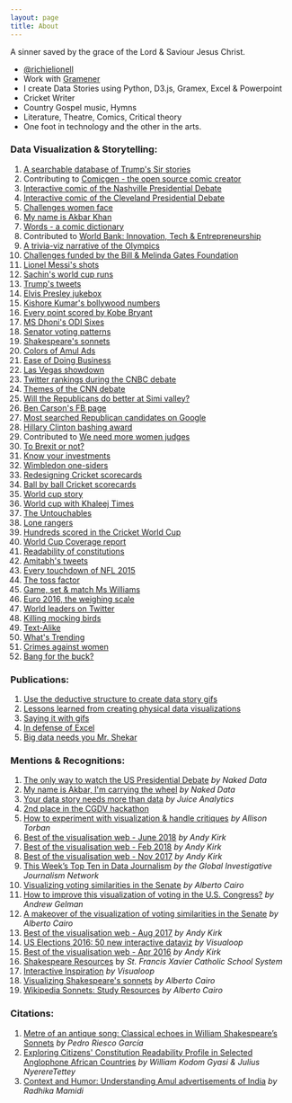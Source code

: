```yaml
---
layout: page
title: About
---
```


<p class="message">
  A sinner saved by the grace of the Lord &amp; Saviour Jesus Christ.
</p>

- [@richielionell](https://twitter.com/richielionell)
- Work with [Gramener](https://gramener.com/)
- I create Data Stories using Python, D3.js, Gramex, Excel &amp; Powerpoint
- Cricket Writer
- Country Gospel music, Hymns
- Literature, Theatre, Comics, Critical theory
- One foot in technology and the other in the arts.


### Data Visualization & Storytelling:

1.  [A searchable database of Trump's Sir stories](http://richielionell.github.io/president-trump-sir-stories/)
1.  Contributing to [Comicgen - the open source comic creator](https://gramener.com/comicgen/)
1.  [Interactive comic of the Nashville Presidential Debate](https://gramener.com/presidential/nashville-debate)
1.  [Interactive comic of the Cleveland Presidential Debate](https://gramener.com/presidential/cleveland-debate)
1.  [Challenges women face](https://gramener.com/datacomics/wbl)
1.  [My name is Akbar Khan](https://medium.com/@Gramener/my-name-is-akbar-khan-4b43799240d4)
1.  [Words - a comic dictionary](https://gramener.com/words/)
1.  Contributed to [World Bank: Innovation, Tech & Entrepreneurship](https://tcdata360.worldbank.org/stories/tech-entrepreneurship/)
1.  [A trivia-viz narrative of the Olympics](https://gramener.com/olympics/)
1.  [Challenges funded by the Bill & Melinda Gates Foundation](https://gramener.com/playground/dataportraits/bmg)
1.  [Lionel Messi's shots](https://gramener.com/dataportraits/messi)
1.  [Sachin's world cup runs](https://gramener.com/dataportraits/sachin)
1.  [Trump's tweets](https://gramener.com/trumptweets/)
1.  [Elvis Presley jukebox](https://gramener.com/blog/posts?post=08-16-2017-elvis-presley.md)
1.  [Kishore Kumar's bollywood numbers](https://gramener.com/blog/posts?post=08-04-2017-kishore-kumar.md)
1.  [Every point scored by Kobe Bryant](https://gramener.com/blog/posts?post=08-26-2017-kobe-bryant.md)
1.  [MS Dhoni's ODI Sixes](https://gramener.com/dhoni/)
1.  [Senator voting patterns](https://gramener.com/senate/similarity)
1.  [Shakespeare's sonnets](https://gramener.com/shakespeare/)
1.  [Colors of Amul Ads](https://gramener.com/amul/)
1.  [Ease of Doing Business](https://gramener.com/doingbusiness/)
1.  [Las Vegas showdown](https://gramener.com/miamiherald/)
1.  [Twitter rankings during the CNBC debate](https://gramener.com/blog/posts?post=10-30-2015-cnbc-debate-twitter-reactions.md)
1.  [Themes of the CNN debate](https://gramener.com/blog/posts?post=19-09-2015-cnn-debate-the-numbers.md)
1.  [Will the Republicans do better at Simi valley?](https://gramener.com/blog/posts?post=15-09-2015-gop-debate-ready-for-cnn.md)
1.  [Ben Carson's FB page](https://gramener.com/blog/posts?post=11-12-2015-carsons-facebook-page.md)
1.  [Most searched Republican candidates on Google](https://gramener.com/blog/posts?post=09-25-2015-google-searches-cnn-debate.md)
1.  [Hillary Clinton bashing award](https://gramener.com/blog/posts?post=12-16-2015-hillary-bashing-awards-2015.md)
1.  Contributed to [We need more women judges](https://gramener.com/datacomics/comicsaugmented)
1.  [To Brexit or not?](https://gramener.com/blog/posts?post=06-25-2016-google-search-trends-brexit.md)
1.  [Know your investments](https://gramener.com/blog/posts?post=16-09-2015-know-your-investment.md)
1.  [Wimbledon one-siders](https://gramener.com/blog/posts?post=06-26-2015-wimbledon-one-siders.md)
1.  [Redesigning Cricket scorecards](https://gramener.com/blog/posts?post=01-29-2016-redesigning-cricket-scorecards.md)
1.  [Ball by ball Cricket scorecards](https://gramener.com/wcscorecards/)
1.  [World cup story](https://gramener.com/worldcupstory/)
1.  [World cup with Khaleej Times](https://gramener.com/wc2015/latest)
1.  [The Untouchables](https://gramener.com/wc2015/untouchables)
1.  [Lone rangers](https://gramener.com/wc2015/lonerangers)
1.  [Hundreds scored in the Cricket World Cup](https://gramener.com/worldcuphundreds/)
1.  [World Cup Coverage report](https://gramener.com/ktimescricket/)
1.  [Readability of constitutions](https://gramener.com/readability/)
1.  [Amitabh's tweets](https://gramener.com/amitabh/)
1.  [Every touchdown of NFL 2015](https://gramener.com/nfl/)
1.  [The toss factor](https://twitter.com/richielionell/status/1138298954762805249)
1.  [Game, set & match Ms Williams](https://gramener.com/blog/posts?post=07-06-2015-killing-mocking-birds.md)
1.  [Euro 2016, the weighing scale](https://gramener.com/blog/posts?post=06-17-2016-euro-2016-weighty-matters.md)
1.  [World leaders on Twitter](https://gramener.com/blog/posts?post=06-08-2016-world-leaders-on-twitter.md)
1.  [Killing mocking birds](https://gramener.com/blog/posts?post=07-06-2015-killing-mocking-birds.md)
1.  [Text-Alike](https://gramener.com/textalike/)
1.  [What's Trending](https://gramener.com/whatstrending/)
1.  [Crimes against women](https://gramener.com/mshuddle/demography)
1.  [Bang for the buck?](https://gramener.com/nba/)

### Publications:

1. [Use the deductive structure to create data story gifs](https://blog.gramener.com/create-data-story-gifs/)
1.  [Lessons learned from creating physical data visualizations](https://medium.com/nightingale/lessons-learned-from-creating-physical-data-visualizations-f7dac506f17b)
1.  [Saying it with gifs](https://blog.gramener.com/how-to-create-gifs-as-stories/)
1.  [In defense of Excel](https://blog.gramener.com/open-your-excel-application-and-plead-for-forgiveness/)
1.  [Big data needs you Mr. Shekar](https://gramener.com/blog/posts?post=07-24-2015-big-data-needs-you-mr-shekar.md)

### Mentions & Recognitions:

1.  [The only way to watch the US Presidential Debate](https://nakeddata.org/2020/10/30/the-only-way-to-watch-the-us-presidential-debate/) *by Naked Data*
1.  [My name is Akbar, I'm carrying the wheel](https://nakeddata.org/2019/11/15/my-name-is-akbar-im-carrying-the-wheel/) *by Naked Data*
1.  [Your data story needs more than data](https://www.juiceanalytics.com/writing/your-data-story-needs-to-be-more-than-data) *by Juice Analytics*
1.  [2nd place in the CGDV hackathon](https://www.centerforglobaldata.org/visual?id=273)
1.  [How to experiment with visualization & handle critiques](https://dataviztoday.com/shownotes/36) *by Allison Torban*
1.  [Best of the visualisation web - June 2018](https://www.visualisingdata.com/2018/09/best-of-the-visualisation-web-june-2018/) *by Andy Kirk*
1.  [Best of the visualisation web - Feb 2018](https://www.visualisingdata.com/2018/05/best-visualisation-web-february-2018/) *by Andy Kirk*
1.  [Best of the visualisation web - Nov 2017](https://www.visualisingdata.com/2017/12/best-visualisation-web-november-2017/) *by Andy Kirk*
1.  [This Week’s Top Ten in Data Journalism](https://gijn.org/2017/12/07/this-weeks-top-ten-in-data-journalism-7/) *by the Global Investigative Journalism Network*
1.  [Visualizing voting similarities in the Senate](http://www.thefunctionalart.com/2017/11/visualizing-voting-similarities-in.html) *by Alberto Cairo*
1.  [How to improve this visualization of voting in the U.S. Congress?](https://statmodeling.stat.columbia.edu/2017/11/29/improve-visualization-voting-u-s-congress/) *by Andrew Gelman*
1.  [A makeover of the visualization of voting similarities in the Senate](http://www.thefunctionalart.com/2017/12/a-makeover-of-similarities-in-senate.html) *by Alberto Cairo*
1.  [Best of the visualisation web - Aug 2017](https://www.visualisingdata.com/2017/10/best-visualisation-web-august-2017/) *by Andy Kirk*
1.  [US Elections 2016: 50 new interactive dataviz](http://visualoop.com/blog/97898/us-elections-2016-50-more-interactive-visualizations-to-explore) *by Visualoop*
1.  [Best of the visualisation web - Apr 2016](https://www.visualisingdata.com/2016/06/best-visualisation-web-april-2016/) *by Andy Kirk*
1.  [Shakespeare Resources](https://xaviercatholicschools.learning.powerschool.com/jwalter/honorsenglish10-term3/cms_page/view/24256521) by *St. Francis Xavier Catholic School System*
1.  [Interactive Inspiration](http://visualoop.com/blog/94849/interactive-inspiration-164) *by Visualoop*
1.  [Visualizing Shakespeare's sonnets](http://www.thefunctionalart.com/2016/04/visualizing-shakespeares-sonnets.html) *by Alberto Cairo*
1.  [Wikipedia Sonnets: Study Resources](https://en.wikipedia.org/wiki/Shakespeare%27s_sonnets#Study_resources) *by Alberto Cairo*


### Citations:

1.  [Metre of an antique song: Classical echoes in William Shakespeare’s Sonnets](https://dialnet.unirioja.es/servlet/articulo?codigo=7239985) *by Pedro Riesco García*
1.  [Exploring Citizens' Constitution Readability Profile in Selected Anglophone African Countries](http://journals.covenantuniversity.edu.ng/index.php/cjoc/article/view/1621) *by William Kodom Gyasi & Julius NyerereTettey*
1.  [Context and Humor: Understanding Amul advertisements of India](https://arxiv.org/ftp/arxiv/papers/1804/1804.05398.pdf) *by Radhika Mamidi*